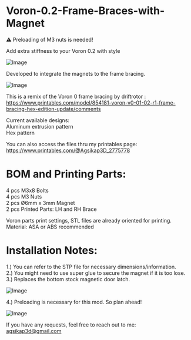 # Voron-0.2-Frame-Braces-with-Magnet
:warning: Preloading of M3 nuts is needed!

Add extra stiffness to your Voron 0.2 with style

![Image](https://github.com/user-attachments/assets/d1c7dcc5-c278-40db-963b-68301937a232)

Developed to integrate the magnets to the frame bracing.  

![Image](https://github.com/user-attachments/assets/a261ebb9-d92e-44fe-9055-08b33eaa92a8)

This is a remix of the Voron 0 frame bracing by driftrotor :  
https://www.printables.com/model/854181-voron-v0-01-02-r1-frame-bracing-hex-edition-update/comments

Current available designs:  
Aluminum extrusion pattern    
Hex pattern  

You can also access the files thru my printables page:  
https://www.printables.com/@Agsikap3D_2775778

# BOM and Printing Parts:  

4 pcs M3x8 Bolts  
4 pcs M3 Nuts  
2 pcs Ø6mm x 3mm Magnet  
2 pcs Printed Parts: LH and RH Brace  

Voron parts print settings, STL files are already oriented for printing.  
Material: ASA or ABS recommended

# Installation Notes:
1.) You can refer to the STP file for necessary dimensions/information.  
2.) You might need to use super glue to secure the magnet if it is too lose.  
3.) Replaces the bottom stock magnetic door latch.  

![Image](https://github.com/user-attachments/assets/6e371a2a-810b-4436-9907-ef287b39011c)

4.) Preloading is necessary for this mod. So plan ahead!

![Image](https://github.com/user-attachments/assets/191797b0-7a66-48a6-9230-9985cbad4624)

If you have any requests, feel free to reach out to me:  
agsikap3d@gmail.com
